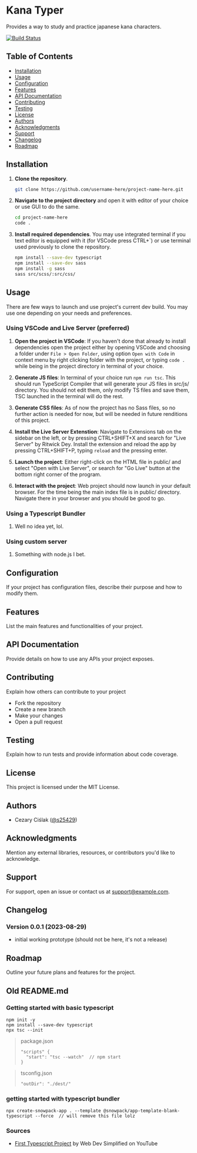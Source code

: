 # Kana Typer

Provides a way to study and practice japanese kana characters.

[![Build Status]()]()

## Table of Contents

- [Installation](#installation)
- [Usage](#usage)
- [Configuration](#configuration)
- [Features](#features)
- [API Documentation](#api-documentation)
- [Contributing](#contributing)
- [Testing](#testing)
- [License](#license)
- [Authors](#authors)
- [Acknowledgments](#acknowledgments)
- [Support](#support)
- [Changelog](#changelog)
- [Roadmap](#roadmap)

## Installation

1. **Clone the repository**.

    ```bash
    git clone https://github.com/username-here/project-name-here.git
    ```

2. **Navigate to the project directory** and open it with editor of your choice or use GUI to do the same.

    ```bash
    cd project-name-here
    code .
    ```

3. **Install required dependencies**. You may use integrated terminal if you text editor is equipped with it (for VSCode press CTRL+`) or use terminal used previously to clone the repository.

    ```bash
    npm install --save-dev typescript
    npm install --save-dev sass
    npm install -g sass
    sass src/scss/:src/css/
    ```

## Usage

There are few ways to launch and use project's current dev build. You may use one depending on your needs and preferences.

### Using VSCode and Live Server (preferred)

1. **Open the project in VSCode**: If you haven't done that already to install dependencies open the project either by opening VSCode and choosing a folder under `File > Open Folder`, using option `Open with Code` in context menu by right clicking folder with the project, or typing `code .` while being in the project directory in terminal of your choice.

2. **Generate JS files**: In terminal of your choice run `npm run tsc`. This should run TypeScript Compiler that will generate your JS files in src/js/ directory. You should not edit them, only modify TS files and save them, TSC launched in the terminal will do the rest.

3. **Generate CSS files**: As of now the project has no Sass files, so no further action is needed for now, but will be needed in future renditions of this project.

4. **Install the Live Server Extenstion**: Navigate to Extensions tab on the sidebar on the left, or by pressing CTRL+SHIFT+X and search for "Live Server" by Ritwick Dey. Install the extension and reload the app by pressing CTRL+SHIFT+P, typing `reload` and the pressing enter.

5. **Launch the project**: Either right-click on the HTML file in public/ and select "Open with Live Server", or search for "Go Live" button at the bottom right corner of the program.

6. **Interact with the project**: Web project should now launch in your default browser. For the time being the main index file is in public/ directory. Navigate there in your browser and you should be good to go.

### Using a Typescript Bundler

1. Well no idea yet, lol.

### Using custom server

1. Something with node.js I bet.

## Configuration

If your project has configuration files, describe their purpose and how to modify them.

## Features

List the main features and functionalities of your project.

## API Documentation

Provide details on how to use any APIs your project exposes.

## Contributing

Explain how others can contribute to your project

- Fork the repository
- Create a new branch
- Make your changes
- Open a pull request

## Testing

Explain how to run tests and provide information about code coverage.

## License 

This project is licensed under the MIT License.

## Authors

- Cezary Ciślak ([@s25429](s25429@pjwstk.edu.pl))

## Acknowledgments

Mention any external libraries, resources, or contributors you'd like to acknowledge.

## Support

For support, open an issue or contact us at support@example.com.

## Changelog

### Version 0.0.1 (2023-08-29)
- initial working prototype (should not be here, it's not a release)

## Roadmap

Outline your future plans and features for the project.

## Old README.md

### Getting started with basic typescript

```
npm init -y
npm install --save-dev typescript
npx tsc --init
```

> package.json
> ```
> "scripts" {
>   "start": "tsc --watch"  // npm start
> }
> ```

> tsconfig.json
> ```
> "outDir": "./dest/"
> ```

### getting started with typescript bundler

```
npx create-snowpack-app . --template @snowpack/app-template-blank-typescript --force  // will remove this file lolz
```

### Sources
- [First Typescript Project](https://www.youtube.com/watch?v=jBmrduvKl5w) by Web Dev Simplified on YouTube